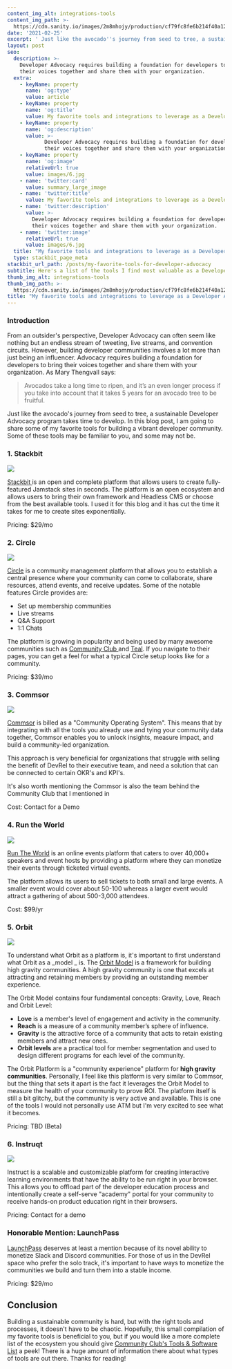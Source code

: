 ```yaml
---
content_img_alt: integrations-tools
content_img_path: >-
  https://cdn.sanity.io/images/2m8mhojy/production/cf79fc8fe6b214f40a12f715c808061d5437deea-1320x960.jpg
date: '2021-02-25'
excerpt: ' Just like the avocado''s journey from seed to tree, a sustainable Developer Advocacy program takes time to develop. In this blog post, I am going to share some of my favorite tools for building a vibrant developer community. Some of these tools may be familiar to you, and some may not be. '
layout: post
seo:
  description: >-
    Developer Advocacy requires building a foundation for developers to bring
    their voices together and share them with your organization.
  extra:
    - keyName: property
      name: 'og:type'
      value: article
    - keyName: property
      name: 'og:title'
      value: My favorite tools and integrations to leverage as a Developer Advocado 🥑
    - keyName: property
      name: 'og:description'
      value: >-
            Developer Advocacy requires building a foundation for developers to bring
            their voices together and share them with your organization.
    - keyName: property
      name: 'og:image'
      relativeUrl: true
      value: images/6.jpg
    - name: 'twitter:card'
      value: summary_large_image
    - name: 'twitter:title'
      value: My favorite tools and integrations to leverage as a Developer Advocado 🥑
    - name: 'twitter:description'
      value: >-
        Developer Advocacy requires building a foundation for developers to bring
        their voices together and share them with your organization.
    - name: 'twitter:image'
      relativeUrl: true
      value: images/6.jpg
  title: "My favorite tools and integrations to leverage as a Developer Avocado \U0001F951"
  type: stackbit_page_meta
stackbit_url_path: /posts/my-favorite-tools-for-developer-advocacy
subtitle: Here's a list of the tools I find most valuable as a Developer Advocate
thumb_img_alt: integrations-tools
thumb_img_path: >-
  https://cdn.sanity.io/images/2m8mhojy/production/cf79fc8fe6b214f40a12f715c808061d5437deea-1320x960.jpg
title: "My favorite tools and integrations to leverage as a Developer Avocado \U0001F951"
---
```

### Introduction

From an outsider's perspective, Developer Advocacy can often seem like nothing but an endless stream of tweeting, live streams, and convention circuits. However, building developer communities involves a lot more than just being an influencer. Advocacy requires building a foundation for developers to bring their voices together and share them with your organization. As Mary Thengvall says:

> Avocados take a long time to ripen, and it’s an even longer process if you take into account that it takes 5 years for an avocado tree to be fruitful.

Just like the avocado's journey from seed to tree, a sustainable Developer Advocacy program takes time to develop. In this blog post, I am going to share some of my favorite tools for building a vibrant developer community. Some of these tools may be familiar to you, and some may not be. 

### **1. Stackbit**

![](https://www.stackbit.com/images/stackbit.png)

[Stackbit ](https://www.stackbit.com/) is an open and complete platform that allows users to create fully-featured Jamstack sites in seconds. The platform is an open ecosystem and allows users to bring their own framework and Headless CMS or choose from the best available tools. I used it for this blog and it has cut the time it takes for me to create sites exponentially. 

Pricing: $29/mo

### **2. Circle**

![](https://global-uploads.webflow.com/5dc6336c6ade633733ef6e44/5f316700856f6e4518917812_circle-og.png)

[Circle](https://circle.so/) is a community management platform that allows you to establish a central presence where your community can come to collaborate, share resources, attend events, and receive updates. Some of the notable features Circle provides are:

- Set up membership communities
- Live streams
- Q&A Support
- 1:1 Chats

The platform is growing in popularity and being used by many awesome communities such as [Community Club ](https://the.community.club/) and [Teal](https://www.tealhq.com/). If you navigate to their pages, you can get a feel for what a typical Circle setup looks like for a community. 

Pricing: $39/mo

### **3. Commsor**

![](https://uploads-ssl.webflow.com/5e9f1281278d0ab8a57b4d3b/5fd65142c1a06b0c57ef0ae7_marketing-graphic-complete.png)

[Commsor](https://www.commsor.com/) is billed as a "Community Operating System". This means that by integrating with all the tools you already use and tying your community data together, Commsor enables you to unlock insights, measure impact, and build a community-led organization. 

This approach is very beneficial for organizations that struggle with selling the benefit of DevRel to their executive team, and need a solution that can be connected to certain OKR's and KPI's. 

It's also worth mentioning the Commsor is also the team behind the Community Club that I mentioned in 

Cost: Contact for a Demo

### **4. Run the World**

![](https://www.runtheworld.today/blog/content/images/2020/11/rtw-logo-dark-150.png)

[Run The World](https://www.runtheworld.today/) is an online events platform that caters to over 40,000+ speakers and event hosts by providing a platform where they can monetize their events through ticketed virtual events. 

The platform allows its users to sell tickets to both small and large events. A smaller event would cover about 50-100 whereas a larger event would attract a gathering of about 500-3,000 attendees. 

Cost: $99/yr

### **5. Orbit**

![](https://avatars.githubusercontent.com/u/55637052?s=400&v=4)

To understand what Orbit as a platform is, it's important to first understand what Orbit as a _model _ is. The [Orbit Model](https://github.com/orbit-love/orbit-model) is a framework for building high gravity communities. A high gravity community is one that excels at attracting and retaining members by providing an outstanding member experience.

The Orbit Model contains four fundamental concepts: Gravity, Love, Reach and Orbit Level:

- **Love** is a member's level of engagement and activity in the community.
- **Reach** is a measure of a community member’s sphere of influence.
- **Gravity** is the attractive force of a community that acts to retain existing members and attract new ones. 
- **Orbit levels** are a practical tool for member segmentation and used to design different programs for each level of the community.

The Orbit Platform is a "community experience" platform for **high gravity communities**. Personally, I feel like this platform is very similar to Commsor, but the thing that sets it apart is the fact it leverages the Orbit Model to measure the health of your community to prove ROI. The platform itself is still a bit glitchy, but the community is very active and available. This is one of the tools I would not personally use ATM but I'm very excited to see what it becomes.

Pricing: TBD (Beta)

### **6. Instruqt**

![](https://images.g2crowd.com/uploads/product/image/social_landscape/social_landscape_0744a2fe24500f745c6a7b47e0e3d8fe/instruqt.png)

Instruct is a scalable and customizable platform for creating interactive learning environments that have the ability to be run right in your browser. This allows you to offload part of the developer education process and intentionally create a self-serve "academy" portal for your community to receive hands-on product education right in their browsers. 

Pricing: Contact for a demo

### **Honorable Mention: LaunchPass**

[](https://launchpass.com/static/landerb/images/dashboard-p-1080.png)

[LaunchPass](https://launchpass.com) deserves at least a mention because of its novel ability to monetize Slack and Discord communities. For those of us in the DevRel space who prefer the solo track, it's important to have ways to monetize the communities we build and turn them into a stable income.

Pricing: $29/mo

## Conclusion

Building a sustainable community is hard, but with the right tools and processes, it doesn't have to be chaotic. Hopefully, this small compilation of my favorite tools is beneficial to you, but if you would like a more complete list of the ecosystem you should give [Community Club's Tools & Software List](https://www.community.club/tools) a peek! There is a huge amount of information there about what types of tools are out there. Thanks for reading!